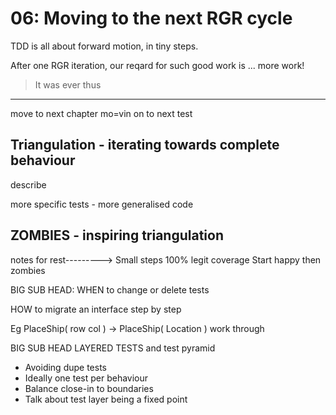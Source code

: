 # 06: Moving to the next RGR cycle

TDD is all about forward motion, in tiny steps.

After one RGR iteration, our reqard for such good work is ... more work!

> It was ever thus

---

move to next chapter mo=vin on to next test

## Triangulation - iterating towards complete behaviour

describe

more specific tests - more generalised code

## ZOMBIES - inspiring triangulation

notes for rest--------->
Small steps
100% legit coverage
Start happy then zombies

BIG SUB HEAD: WHEN to change or delete tests

HOW to migrate an interface step by step

Eg PlaceShip( row col ) -> PlaceShip( Location ) work through

BIG SUB HEAD LAYERED TESTS and test pyramid

- Avoiding dupe tests
- Ideally one test per behaviour
- Balance close-in to boundaries
- Talk about test layer being a fixed point

